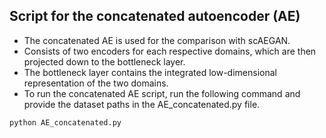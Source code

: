 Script for the concatenated autoencoder (AE)
---------------------------------------
* The concatenated AE is used for the comparison with scAEGAN. 
* Consists of two encoders for each respective domains, which are then projected down to the bottleneck layer.
* The bottleneck layer contains the integrated low-dimensional representation of the two domains.
* To run the concatenated AE script, run the following command and provide the dataset paths in the AE_concatenated.py file.
```
python AE_concatenated.py
```
